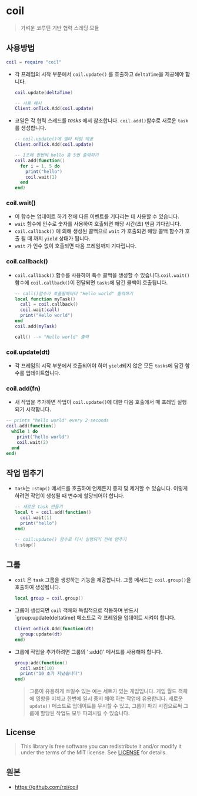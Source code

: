# coil
>가벼운 코루틴 기반 협력 스레딩 모듈

## 사용방법
  ```lua
  coil = require "coil"
  ```
- 각 프레임의 시작 부분에서 `coil.update()` 를 호출하고 `deltaTime`을 제공해야 합니다.

  ```lua
  coil.update(deltaTime)
  ```

  ```lua
  -- 사용 예시
  Client.onTick.Add(coil.update)
  ```

- 코일은 각 협력 스레드를 *tasks* 에서 참조합니다. `coil.add()`함수로 새로운 `task`를 생성합니다.
  ```lua
  -- coil.update()에 델타 타임 제공
  Client.onTick.Add(coil.update)

  -- 1초에 한번씩 hello 총 5번 출력하기
  coil.add(function()
    for i = 1, 5 do
      print("hello")
      coil.wait(1)
    end
  end)
  ```

### coil.wait()

-  이 함수는 업데이트 하기 전에 다른 이벤트를 기다리는 데 사용할 수 있습니다.
- `wait` 함수에 인수로 숫자를 사용하여 호출되면 해당 시간(초) 만큼 기다립니다.
- `coil.callback()` 에 의해 생성된 콜백으로 `wait` 가 호출되면 해당 콜백 함수가 호출 될 때 까지 `yield` 상태가 됩니다.
- `wait` 가 인수 없이 호출되면 다음 프레임까지 기다립니다.

### coil.callback()
  
  - `coil.callback()` 함수를 사용하여 특수 콜백을 생성할 수 있습니다.`coil.wait()` 함수에 `coil.callback()`이 전달되면 `tasks`에 담긴 콜백이 호출됩니다.

    ```lua
    -- call()함수가 호출될때마다 "Hello world" 출력하기
    local function myTask()
      call = coil.callback()
      coil.wait(call)
      print("Hello world")
    end
    coil.add(myTask)
    
    call() --> "Hello world" 출력
    ```

### coil.update(dt)

-  각 프레임의 시작 부분에서 호출되어야 하며 `yield`되지 않은 모든 `tasks`에 담긴 함수를 업데이트합니다. 

### coil.add(fn)
  
-  새 작업을 추가하면 작업이 `coil.update()`에 대한 다음 호출에서 매 프레임 실행되기 시작합니다.

  ```lua
  -- prints "hello world" every 2 seconds
  coil.add(function()
    while 1 do
      print("hello world")
      coil.wait(2)
    end
  end)
  ```

## 작업 멈추기
- `task`는 `:stop()` 메서드를 호출하여 언제든지 중지 및 제거할 수 있습니다.
이렇게 하려면 작업이 생성될 때 변수에 할당되어야 합니다.

  ```lua
  -- 새로운 task 만들기
  local t = coil.add(function()
    coil.wait(1)
    print("hello")
  end)

  -- coil:update() 함수로 다시 실행되기 전에 멈추기
  t:stop()
  ```

## 그룹

- `coil` 은 `task` 그룹을 생성하는 기능을 제공합니다. 그룹 메서드는 `coil.group()`을 호출하여 생성됩니다.

  ```lua
  local group = coil.group()
  ```

- 그룹이 생성되면 `coil` 객체와 독립적으로 작동하며 반드시 `group:update(deltatime) 메소드로 각 프레임을 업데이트 시켜야 합니다.

  ```lua
  Client.onTick.Add(function(dt)
    group:update(dt)
  end)
  ```

- 그룹에 작업을 추가하려면 그룹의 ':add()' 메서드를 사용해야 합니다.
  ```lua
  group:add(function()
    coil.wait(10)
    print("10 초가 지났습니다")
  end)
  ```

  > 그룹이 유용하게 쓰일수 있는 예는 세트가 있는 게임입니다. 게임 월드 객체에 영향을 미치고 한번에 일시 중지 해야 하는 작업에 유용합니다. 새로운 `update()` 메소드로 업데이트를 무시할 수 있고, 그룹이 파괴 시킴으로써 그룹에 할당된 작업도 모두 파괴시킬 수 있습니다.


## License
> This library is free software you can redistribute it and/or modify it under the terms of the MIT license. See [LICENSE](LICENSE) for details.


## 원본
* https://github.com/rxi/coil